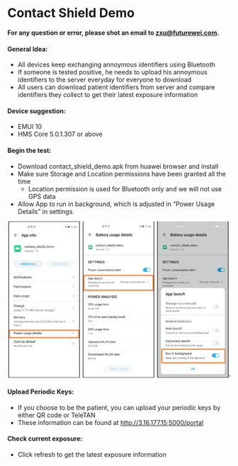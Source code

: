 # Contact Shield Demo

**For any question or error, please shot an email to zxu@futurewei.com.**

#### General Idea:

- All devices keep exchanging annoymous identifiers using Bluetooth
- If someone is tested positive, he needs to upload his annoymous identifiers to the server everyday for everyone to download
- All users can download patient identifiers from server and compare identifiers they collect to get their latest exposure information

#### Device suggestion:

- EMUI 10
- HMS Core 5.0.1.307 or above

#### Begin the test:

- Download contact_shield_demo.apk from huawei browser and install
- Make sure Storage and Location permissions have been granted all the time
  - Location permission is used for Bluetooth only and we will not use GPS data
- Allow App to run in background, which is adjusted in “Power Usage Details” in settings. 

<img src="run_in_background.png" alt="image-20200821002338062" style="zoom:57%;" />

#### Upload Periodic Keys:

- If you choose to be the patient, you can upload your periodic keys by either QR code or TeleTAN
- These information can be found at http://3.16.177.15:5000/portal

#### Check current exposure:

- Click refresh to get the latest exposure information

